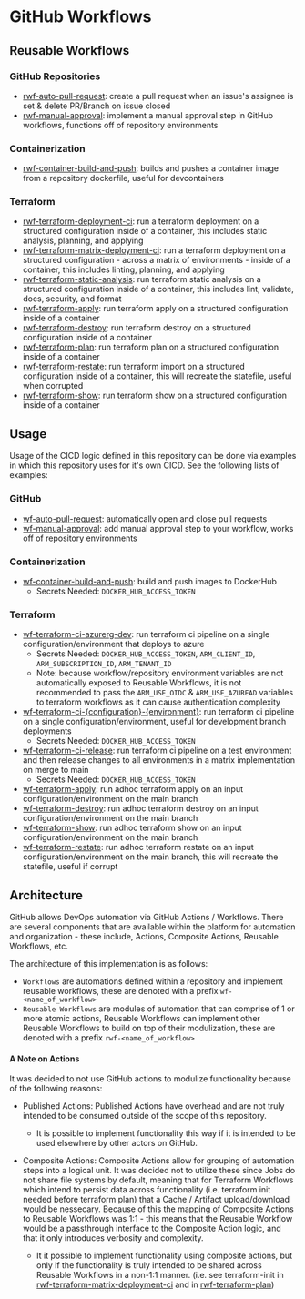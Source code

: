 # GitHub Workflows

## Reusable Workflows

### GitHub Repositories
- [rwf-auto-pull-request](../../.github/workflows/rwf-auto-pull-request.yaml): create a pull request when an issue's assignee is set & delete PR/Branch on issue closed
- [rwf-manual-approval](../../.github/workflows/rwf-manual-approval.yaml): implement a manual approval step in GitHub workflows, functions off of repository environments

### Containerization 
- [rwf-container-build-and-push](.github/workflows/rwf-container-build-and-push.yaml): builds and pushes a container image from a repository dockerfile, useful for devcontainers

### Terraform
- [rwf-terraform-deployment-ci](.github/workflows/rwf-terraform-deployment-ci.yaml): run a terraform deployment on a structured configuration inside of a container, this includes static analysis, planning, and applying
- [rwf-terraform-matrix-deployment-ci](.github/workflows/rwf-terraform-matrix-deployment-ci.yaml): run a terraform deployment on a structured configuration - across a matrix of environments - inside of a container, this includes linting, planning, and applying
- [rwf-terraform-static-analysis](.github/workflows/rwf-terraform-static-analysis.yaml): run terraform static analysis on a structured configuration inside of a container, this includes lint, validate, docs, security, and format
- [rwf-terraform-apply](.github/workflows/rwf-terraform-apply.yaml): run terraform apply on a structured configuration inside of a container
- [rwf-terraform-destroy](.github/workflows/rwf-terraform-destroy.yaml): run terraform destroy on a structured configuration inside of a container
- [rwf-terraform-plan](.github/workflows/rwf-terraform-plan.yaml): run terraform plan on a structured configuration inside of a container
- [rwf-terraform-restate](.github/workflows/rwf-terraform-restate.yaml): run terraform import on a structured configuration inside of a container, this will recreate the statefile, useful when corrupted
- [rwf-terraform-show](.github/workflows/rwf-terraform-show.yaml): run terraform show on a structured configuration inside of a container


## Usage

Usage of the CICD logic defined in this repository can be done via examples in which this repository uses for it's own CICD. See the following lists of examples:

### GitHub
- [wf-auto-pull-request](../../.github/workflows/wf-auto-pull-request.yaml): automatically open and close pull requests
- [wf-manual-approval](../../.github/workflows/wf-manual-approval.yaml): add manual approval step to your workflow, works off of repository environments

### Containerization
- [wf-container-build-and-push](../../.github/workflows/wf-container-build-and-push.yaml): build and push images to DockerHub
  - Secrets Needed: `DOCKER_HUB_ACCESS_TOKEN`

### Terraform

- [wf-terraform-ci-azurerg-dev](.github/workflows/wf-terraform-ci-azurerg-dev.yaml): run terraform ci pipeline on a single configuration/environment that deploys to azure
  - Secrets Needed: `DOCKER_HUB_ACCESS_TOKEN`, `ARM_CLIENT_ID`, `ARM_SUBSCRIPTION_ID`, `ARM_TENANT_ID`
  - Note: because workflow/repository environment variables are not automatically exposed to Reusable Workflows, it is not recommended to pass the `ARM_USE_OIDC` & `ARM_USE_AZUREAD` variables to terraform workflows as it can cause authentication complexity 
- [wf-terraform-ci-{configuration}-{environment}](.github/workflows/wf-terraform-ci-example-dev.yaml): run terraform ci pipeline on a single configuration/environment, useful for development branch deployments
    - Secrets Needed: `DOCKER_HUB_ACCESS_TOKEN`
- [wf-terraform-ci-release](.github/workflows/wf-terraform-ci-release.yaml): run terraform ci pipeline on a test environment and then release changes to all environments in a matrix implementation on merge to main
    - Secrets Needed: `DOCKER_HUB_ACCESS_TOKEN`
- [wf-terraform-apply](.github/workflows/wf-terraform-apply.yaml): run adhoc terraform apply on an input configuration/environment on the main branch
- [wf-terraform-destroy](.github/workflows/wf-terraform-destroy.yaml): run adhoc terraform destroy on an input configuration/environment on the main branch
- [wf-terraform-show](.github/workflows/wf-terraform-show.yaml): run adhoc terraform show on an input configuration/environment on the main branch
- [wf-terraform-restate](.github/workflows/wf-terraform-restate.yaml): run adhoc terraform restate on an input configuration/environment on the main branch, this will recreate the statefile, useful if corrupt

##  Architecture

GitHub allows DevOps automation via GitHub Actions / Workflows. There are several components that are available within the platform for automation and organization - these include, Actions, Composite Actions, Reusable Workflows, etc.

The architecture of this implementation is as follows:

- `Workflows` are automations defined within a repository and implement reusable workflows, these are denoted with a prefix `wf-<name_of_workflow>`
- `Reusable Workflows` are modules of automation that can comprise of 1 or more atomic actions, Reusable Workflows can implement other Reusable Workflows to build on top of their modulization, these are denoted with a prefix `rwf-<name_of_workflow>`

#### A Note on Actions

It was decided to not use GitHub actions to modulize functionality because of the following reasons:

- Published Actions: Published Actions have overhead and are not truly intended to be consumed outside of the scope of this repository. 
    - It is possible to implement functionality this way if it is intended to be used elsewhere by other actors on GitHub.

- Composite Actions: Composite Actions allow for grouping of automation steps into a logical unit. It was decided not to utilize these since Jobs do not share file systems by default, meaning that for Terraform Workflows which intend to persist data across functionality (i.e. terraform init needed before terraform plan) that a Cache / Artifact upload/download would be nessecary. Because of this the mapping of Composite Actions to Reusable Workflows was 1:1 - this means that the Reusable Workflow would be a passthrough interface to the Composite Action logic, and that it only introduces verbosity and complexity. 
    - It it possible to implement functionality using composite actions, but only if the functionality is truly intended to be shared across Reusable Workflows in a non-1:1 manner. (i.e. see terraform-init in [rwf-terraform-matrix-deployment-ci](.github/workflows/rwf-terraform-matrix-deployment-ci.yaml) and in [rwf-terraform-plan](.github/workflows/rwf-terraform-plan.yaml))